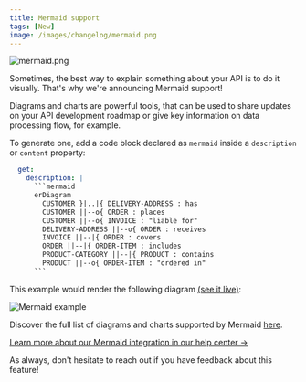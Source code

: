 ```yaml
---
title: Mermaid support 
tags: [New]
image: /images/changelog/mermaid.png
---
```


![mermaid.png](/images/changelog/mermaid.png)

Sometimes, the best way to explain something about your API is to do it visually. That's why we're announcing Mermaid support!

Diagrams and charts are powerful tools, that can be used to share updates on your API development roadmap or give key information on data processing flow, for example.

To generate one, add a code block declared as `mermaid` inside a `description` or `content` property:

```yaml
  get:
    description: |
      ```mermaid
      erDiagram
        CUSTOMER }|..|{ DELIVERY-ADDRESS : has
        CUSTOMER ||--o{ ORDER : places
        CUSTOMER ||--o{ INVOICE : "liable for"
        DELIVERY-ADDRESS ||--o{ ORDER : receives
        INVOICE ||--|{ ORDER : covers
        ORDER ||--|{ ORDER-ITEM : includes
        PRODUCT-CATEGORY ||--|{ PRODUCT : contains
        PRODUCT ||--o{ ORDER-ITEM : "ordered in"
      ```
```
This example would render the following diagram [(see it live)](https://bump.sh/demo/doc/mermaid-demo/operation/operation-get-booking-parameter):

![Mermaid example](/images/changelog/mermaid-diagram.png)

Discover the full list of diagrams and charts supported by Mermaid [here](https://mermaid.js.org/syntax/flowchart.html).

[Learn more about our Mermaid integration in our help center →](https://docs.bump.sh/help/publish-documentation/feedback/)

As always, don't hesitate to reach out if you have feedback about this feature!

